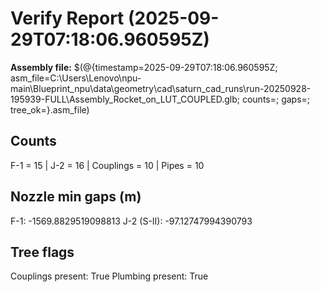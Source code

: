﻿# Verify Report (2025-09-29T07:18:06.960595Z)
**Assembly file:** $(@{timestamp=2025-09-29T07:18:06.960595Z; asm_file=C:\Users\Lenovo\npu-main\Blueprint_npu\data\geometry\cad\saturn_cad_runs\run-20250928-195939-FULL\Assembly_Rocket_on_LUT_COUPLED.glb; counts=; gaps=; tree_ok=}.asm_file)

## Counts
F-1 = 15 | J-2 = 16 | Couplings = 10 | Pipes = 10

## Nozzle min gaps (m)
F-1: -1569.8829519098813
J-2 (S-II): -97.12747994390793

## Tree flags
Couplings present: True
Plumbing present: True


